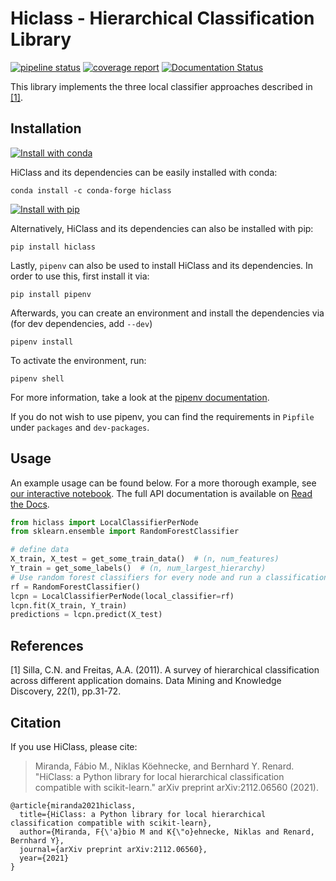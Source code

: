 # Hiclass - Hierarchical Classification Library

[![pipeline status](https://gitlab.com/dacs-hpi/hiclass/badges/master/pipeline.svg)](https://gitlab.com/dacs-hpi/hiclass/-/commits/master) [![coverage report](https://gitlab.com/dacs-hpi/hiclass/badges/master/coverage.svg)](https://gitlab.com/dacs-hpi/hiclass/-/commits/master) [![Documentation Status](https://readthedocs.org/projects/hiclass/badge/?version=latest)](https://hiclass.readthedocs.io/en/latest/?badge=latest)

This library implements the three local classifier approaches described in [[1]](#1).

## Installation

[![Install with conda](https://anaconda.org/conda-forge/hiclass/badges/installer/conda.svg)](https://anaconda.org/conda-forge/hiclass)

HiClass and its dependencies can be easily installed with conda:

```shell
conda install -c conda-forge hiclass
```

[![Install with pip](https://badge.fury.io/py/hiclass.svg)](https://pypi.org/project/hiclass/)

Alternatively, HiClass and its dependencies can also be installed with pip:

```shell
pip install hiclass
```

Lastly, `pipenv` can also be used to install HiClass and its dependencies. In order to use this, first install it via:
```shell
pip install pipenv
```
Afterwards, you can create an environment and install the dependencies via (for dev dependencies, add `--dev`)
```shell
pipenv install
```
To activate the environment, run:
```shell
pipenv shell
```
For more information, take a look at the [pipenv documentation](https://pipenv.pypa.io/en/latest/).

If you do not wish to use pipenv, you can find the requirements in `Pipfile` under `packages` and `dev-packages`.

## Usage

An example usage can be found below. For a more thorough example, see [our interactive notebook](https://colab.research.google.com/drive/1Idzht9dNoB85pjc9gOL24t9ksrXZEA-9?usp=sharing). The full API documentation is available on [Read the Docs](https://hiclass.readthedocs.io/en/latest/).

```python
from hiclass import LocalClassifierPerNode
from sklearn.ensemble import RandomForestClassifier

# define data
X_train, X_test = get_some_train_data()  # (n, num_features)
Y_train = get_some_labels()  # (n, num_largest_hierarchy)
# Use random forest classifiers for every node and run a classification
rf = RandomForestClassifier()
lcpn = LocalClassifierPerNode(local_classifier=rf)
lcpn.fit(X_train, Y_train)
predictions = lcpn.predict(X_test)
```

## References
<a id="1">[1]</a> 
Silla, C.N. and Freitas, A.A. (2011).
A survey of hierarchical classification across different application domains.
Data Mining and Knowledge Discovery, 22(1), pp.31-72.

## Citation

If you use HiClass, please cite:

> Miranda, Fábio M., Niklas Köehnecke, and Bernhard Y. Renard. "HiClass: a Python library for local hierarchical classification compatible with scikit-learn." arXiv preprint arXiv:2112.06560 (2021).

```
@article{miranda2021hiclass,
  title={HiClass: a Python library for local hierarchical classification compatible with scikit-learn},
  author={Miranda, F{\'a}bio M and K{\"o}ehnecke, Niklas and Renard, Bernhard Y},
  journal={arXiv preprint arXiv:2112.06560},
  year={2021}
}
```
